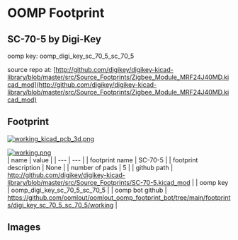 # OOMP Footprint  
## SC-70-5  by Digi-Key  
  
oomp key: oomp_digi_key_sc_70_5_sc_70_5  
  
source repo at: [http://github.com/digikey/digikey-kicad-library/blob/master/src/Source_Footprints/Zigbee_Module_MRF24J40MD.kicad_mod](http://github.com/digikey/digikey-kicad-library/blob/master/src/Source_Footprints/Zigbee_Module_MRF24J40MD.kicad_mod)  
## Footprint  
  
[![working_kicad_pcb_3d.png](working_kicad_pcb_3d_600.png)](working_kicad_pcb_3d.png)  
  
[![working.png](working_600.png)](working.png)  
| name | value | 
| --- | --- | 
| footprint name | SC-70-5 | 
| footprint description | None | 
| number of pads | 5 | 
| github path | http://github.com/digikey/digikey-kicad-library/blob/master/src/Source_Footprints/SC-70-5.kicad_mod | 
| oomp key | oomp_digi_key_sc_70_5_sc_70_5 | 
| oomp bot github | https://github.com/oomlout/oomlout_oomp_footprint_bot/tree/main/footprints/digi_key_sc_70_5_sc_70_5/working | 
## Images  
